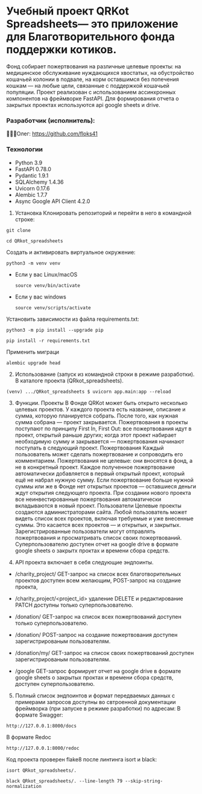 # Учебный проект QRKot Spreadsheets— это приложение для Благотворительного фонда поддержки котиков. 
Фонд собирает пожертвования на различные целевые проекты: на медицинское обслуживание нуждающихся хвостатых, на обустройство кошачьей колонии в подвале, на корм оставшимся без попечения кошкам — на любые цели, связанные с поддержкой кошачьей популяции. Проект реализован c использованием ассинхронных компонентов на фреймворке FastAPI. Для формирования отчета о закрытых проектах используются api google sheets и drive.

### Разработчик (исполнитель):

👨🏼‍💻Олег: https://github.com/floks41

### Технологии
- Python 3.9
- FastAPI 0.78.0
- Pydantic 1.9.1
- SQLAlchemy 1.4.36
- Uvicorn 0.17.6
- Alembic 1.7.7
- Async Google API Client 4.2.0

1. Установка
Клонировать репозиторий и перейти в него в командной строке:

```
git clone 
```

```
cd QRkot_spreadsheets
```

Cоздать и активировать виртуальное окружение:

```
python3 -m venv venv
```

* Если у вас Linux/macOS

    ```
    source venv/bin/activate
    ```

* Если у вас windows

    ```
    source venv/scripts/activate
    ```

Установить зависимости из файла requirements.txt:

```
python3 -m pip install --upgrade pip
```

```
pip install -r requirements.txt
```

Применить миграци

```
alembic upgrade head 
```

2. Использование (запуск из командной строки в режиме разработки). В каталоге проекта (QRkot_spreadsheets).

```
(venv) .../QRkot_spreadsheets $ uvicorn app.main:app --reload
```

3. Функции.
Проекты
В Фонде QRKot может быть открыто несколько целевых проектов. У каждого проекта есть название, описание и сумма, которую планируется собрать. После того, как нужная сумма собрана — проект закрывается.
Пожертвования в проекты поступают по принципу First In, First Out: все пожертвования идут в проект, открытый раньше других; когда этот проект набирает необходимую сумму и закрывается — пожертвования начинают поступать в следующий проект.
Пожертвования
Каждый пользователь может сделать пожертвование и сопроводить его комментарием. Пожертвования не целевые: они вносятся в фонд, а не в конкретный проект. Каждое полученное пожертвование автоматически добавляется в первый открытый проект, который ещё не набрал нужную сумму. Если пожертвование больше нужной суммы или же в Фонде нет открытых проектов — оставшиеся деньги ждут открытия следующего проекта. При создании нового проекта все неинвестированные пожертвования автоматически вкладываются в новый проект.
Пользователи
Целевые проекты создаются администраторами сайта. 
Любой пользователь может видеть список всех проектов, включая требуемые и уже внесенные суммы. Это касается всех проектов — и открытых, и закрытых.
Зарегистрированные пользователи могут отправлять пожертвования и просматривать список своих пожертвований.
Суперпользователю доступен отчет на google drive в формате google sheets о закрытх проктах и времени сбора средств.

4. API проекта включает в себя следующие эндпоинты.
- /charity_project/ GET-запрос на список всех благотворительных проектов доступен всем желающим, POST-запрос на создание проекта, 
- /charity_project/<project_id> удаление DELETE и редактирование PATCH доступны только суперпользователю.

- /donation/ GET-запрос на список всех пожертвований доступен только суперпользователю.
- /donation/ POST-запрос на создание пожертвования доступен зарегистрированым пользователям.
- /donation/my/ GET-запрос на список своих пожертвований доступен зарегистрированым пользователям.

- /google GET-запрос формирует отчет на google drive в формате google sheets о закрытых проктах и времени сбора средств, доступен суперпользователю.


5. Полный список эндпоинтов и формат передваемых данных с примерами запросов доступны во свтроенной документации фреймворка (при запуске в режиме разработки) по адресам: 
В формате Swagger:
```
http://127.0.0.1:8000/docs
```

В формате Redoc
```
http://127.0.0.1:8000/redoc
```

Код проекта проверен flake8 после линтинга isort и black:
```
isort QRkot_spreadsheets/.
```

```
black QRkot_spreadsheets/. --line-length 79 --skip-string-normalization
```
